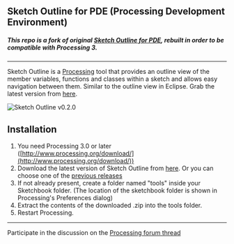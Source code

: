 ## Sketch Outline for PDE (Processing Development Environment)

##### This repo is a fork of original [Sketch Outline for PDE](https://github.com/Manindra29/Sketch-Outline), rebuilt in order to be compatible with Processing 3.
-----------------------------------------------------------

Sketch Outline is a [Processing](http://www.processing.org) tool that provides an outline view of the member variables, functions and classes within a sketch and allows easy navigation between them. 
Similar to the outline view in Eclipse. 
Grab the latest version from [here](https://github.com/Simplifier/Sketch-Outline/tree/master/distribution).

![Sketch Outline v0.2.0](https://image.ibb.co/dJB3Mk/download_id_w_Iup_Hw_Hhii_Mf8_MBg0_Tt_V5l_AUJ5_Cjba.png)


## Installation

1. You need Processing 3.0 or later ([http://www.processing.org/download/](http://www.processing.org/download/))
2. Download the latest version of Sketch Outline from [here](https://github.com/Simplifier/Sketch-Outline/raw/master/distribution/SketchOutline-0.2.0/download/SketchOutline-0.2.0.zip). Or you can choose one of the [previous releases](https://github.com/Simplifier/Sketch-Outline/tree/master/distribution)
3. If not already present, create a folder named "tools" inside your Sketchbook folder. (The location of the sketchbook folder is shown in Processing's Preferences dialog)
4. Extract the contents of the downloaded .zip into the tools folder.
5. Restart Processing.

------------------------------------------------------------------------------------
Participate in the discussion on the [Processing forum thread](https://forum.processing.org/two/discussion/19611/view-code-structure-tool)
